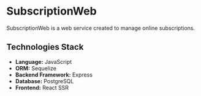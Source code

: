 # SubscriptionWeb

SubscriptionWeb is a web service created to manage online subscriptions.

## Technologies Stack

- **Language:** JavaScript
- **ORM:** Sequelize
- **Backend Framework:** Express
- **Database:** PostgreSQL
- **Frontend:** React SSR
